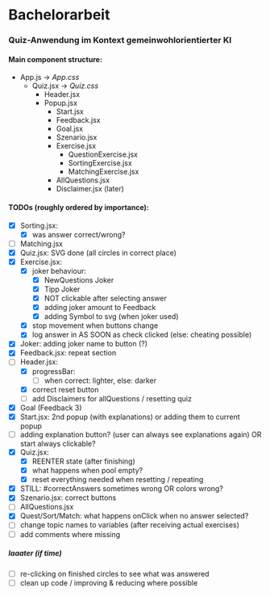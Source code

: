 # Bachelorarbeit

### Quiz-Anwendung im Kontext gemeinwohlorientierter KI

#### Main component structure:

* App.js -> *App.css*
    * Quiz.jsx -> *Quiz.css*
        * Header.jsx
        * Popup.jsx
            * Start.jsx
            * Feedback.jsx 
            * Goal.jsx
            * Szenario.jsx
            * Exercise.jsx
                * QuestionExercise.jsx
                * SortingExercise.jsx
                * MatchingExercise.jsx
            * AllQuestions.jsx
            * Disclaimer.jsx (later)


#### TODOs (roughly ordered by importance):

* [x] Sorting.jsx:
    * [x] was answer correct/wrong?
* [ ] Matching.jsx
* [x] Quiz.jsx: SVG done (all circles in correct place)
* [x] Exercise.jsx: 
    * [x] joker behaviour:
        * [x] NewQuestions Joker
        * [x] Tipp Joker
        * [x] NOT clickable after selecting answer
        * [x] adding joker amount to Feedback
        * [x] adding Symbol to svg (when joker used)
    * [x] stop movement when buttons change
    * [x] log answer in AS SOON as check clicked (else: cheating possible)
* [x] Joker: adding joker name to button (?)
* [x] Feedback.jsx: repeat section
* [ ] Header.jsx:
    * [x] progressBar:
        * [ ] when correct: lighter, else: darker
    * [x] correct reset button
    * [ ] add Disclaimers for allQuestions / resetting quiz
* [x] Goal (Feedback 3)
* [x] Start.jsx: 2nd popup (with explanations) or adding them to current popup
* [ ] adding explanation button? (user can always see explanations again) OR start always clickable?
* [x] Quiz.jsx: 
    * [x] REENTER state (after finishing)
    * [x] what happens when pool empty?
    * [x] reset everything needed when resetting / repeating
* [x] STILL: #correctAnswers sometimes wrong OR colors wrong?
* [x] Szenario.jsx: correct buttons
* [ ] AllQuestions.jsx
* [x] Quest/Sort/Match: what happens onClick when no answer selected?
* [ ] change topic names to variables (after receiving actual exercises)
* [ ] add comments where missing

##### laaater (if time)

* [ ] re-clicking on finished circles to see what was answered
* [ ] clean up code / improving & reducing where possible
